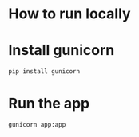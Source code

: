 # How to run locally
# Install gunicorn
```python
pip install gunicorn
```
# Run the app 
```python
gunicorn app:app
```

